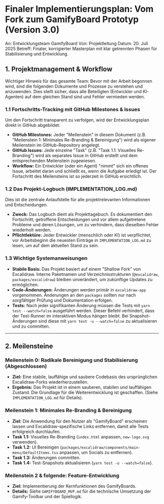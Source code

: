 # Finaler Implementierungsplan: Vom Fork zum GamifyBoard Prototyp (Version 3.0)

An: Entwicklungsteam GamifyBoard Von: Projektleitung Datum: 20. Juli 2025 Betreff: Finaler, korrigierter Masterplan mit klar getrennten Phasen für Stabilisierung und Entwicklung.

## 1. Projektmanagement & Workflow

Wichtiger Hinweis für das gesamte Team: Bevor mit der Arbeit begonnen wird, sind die folgenden Dokumente und Prozesse zu verstehen und anzuwenden. Dies stellt sicher, dass alle Beteiligten (Entwickler und KI-Agenten) auf dem gleichen Stand sind und Fehler vermieden werden.

### 1.1 Fortschritts-Tracking mit GitHub Milestones & Issues

Um den Fortschritt transparent zu verfolgen, wird der Entwicklungsplan direkt in GitHub abgebildet:

- **GitHub Milestones:** Jeder "Meilenstein" in diesem Dokument (z.B. "Meilenstein 1: Minimales Re-Branding & Bereinigung") wird als eigener Meilenstein im GitHub-Repository angelegt.
- **GitHub Issues:** Jede einzelne "Task" (z.B. "Task 1.1: Visuelles Re-Branding") wird als separates Issue in GitHub erstellt und dem entsprechenden Meilenstein zugewiesen.
- **Workflow:** Ein Entwickler (oder ein Agent) "nimmt" sich ein offenes Issue, arbeitet daran und schließt es, wenn die Aufgabe erledigt ist. Der Fortschritt des Meilensteins ist so jederzeit in GitHub ersichtlich.

### 1.2 Das Projekt-Logbuch (IMPLEMENTATION_LOG.md)

Dies ist die zentrale Anlaufstelle für alle projektrelevanten Informationen und Entscheidungen.

- **Zweck:** Das Logbuch dient als Projekttagebuch. Es dokumentiert den Fortschritt, getroffene Entscheidungen und vor allem aufgetretene Probleme und deren Lösungen, um zu verhindern, dass dieselben Fehler wiederholt werden.
- **Pflichtlektüre:** Jeder Entwickler (menschlich oder KI) ist verpflichtet, vor Arbeitsbeginn die neuesten Einträge in `IMPLEMENTATION_LOG.md` zu lesen, um auf dem aktuellen Stand zu sein.

### 1.3 Wichtige Systemanweisungen

- **Stabile Basis:** Das Projekt basiert auf einem "Shallow Fork" von Excalidraw. Interne Paketnamen und Verzeichnisstrukturen (`@excalidraw`, `packages/excalidraw`) bleiben unverändert, um zukünftige Updates zu ermöglichen.
- **Code-Änderungen:** Änderungen werden primär in `excalidraw-app` vorgenommen. Änderungen an den `packages` sollten nur nach sorgfältiger Prüfung und Dokumentation erfolgen.
- **Tests:** Nach jeder signifikanten Änderung müssen die Tests mit `yarn test --watch=false` ausgeführt werden. Dieser Befehl verhindert, dass der Test-Runner im interaktiven Modus hängen bleibt. Bei Snapshot-Änderungen sind diese mit `yarn test -u --watch=false` zu aktualisieren und zu committen.

---

## 2. Meilensteine

### Meilenstein 0: Radikale Bereinigung und Stabilisierung (Abgeschlossen)

- **Ziel:** Eine stabile, lauffähige und saubere Codebasis des ursprünglichen Excalidraw-Forks wiederherzustellen.
- **Ergebnis:** Das Projekt ist in einem sauberen, stabilen und lauffähigen Zustand. Die Grundlage für die Weiterentwicklung ist geschaffen. (Siehe `IMPLEMENTATION_LOG.md` für Details).

### Meilenstein 1: Minimales Re-Branding & Bereinigung

- **Ziel:** Die Anwendung für den Nutzer als "GamifyBoard" erscheinen lassen und Excalidraw-spezifische Links entfernen, damit alle Tests erfolgreich durchlaufen.
- **Task 1.1:** Visuelles Re-Branding (`index.html` anpassen, `new-logo.svg` verwenden).
- **Task 1.2:** UI Bereinigen (`packages/excalidraw/components/main-menu/DefaultItems.tsx` anpassen, um Socials zu entfernen).
- **Task 1.3:** Änderungen committen.
- **Task 1.4:** Test-Snapshots aktualisieren (`yarn test -u --watch=false`).

### Meilenstein 2 & folgende: Feature-Entwicklung

- **Ziel:** Implementierung der Kernfunktionen des GamifyBoards.
- **Details:** Siehe `GAMIFYBOARD_MVP.md` für die technische Umsetzung der Gamify-Toolbar und der Spiellogik.

